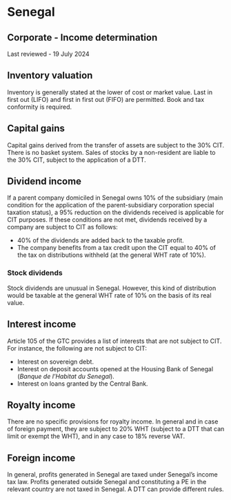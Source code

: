 # Senegal
## Corporate - Income determination
Last reviewed - 19 July 2024
## Inventory valuation
Inventory is generally stated at the lower of cost or market value. Last in first out (LIFO) and first in first out (FIFO) are permitted. Book and tax conformity is required.
## Capital gains
Capital gains derived from the transfer of assets are subject to the 30% CIT. There is no basket system. Sales of stocks by a non-resident are liable to the 30% CIT, subject to the application of a DTT.
## Dividend income
If a parent company domiciled in Senegal owns 10% of the subsidiary (main condition for the application of the parent-subsidiary corporation special taxation status), a 95% reduction on the dividends received is applicable for CIT purposes.
If these conditions are not met, dividends received by a company are subject to CIT as follows:
  * 40% of the dividends are added back to the taxable profit.
  * The company benefits from a tax credit upon the CIT equal to 40% of the tax on distributions withheld (at the general WHT rate of 10%).


### Stock dividends
Stock dividends are unusual in Senegal. However, this kind of distribution would be taxable at the general WHT rate of 10% on the basis of its real value.
## Interest income
Article 105 of the GTC provides a list of interests that are not subject to CIT. For instance, the following are not subject to CIT:
  * Interest on sovereign debt.
  * Interest on deposit accounts opened at the Housing Bank of Senegal (_Banque de l’Habitat du Senegal_).
  * Interest on loans granted by the Central Bank.


## Royalty income
There are no specific provisions for royalty income. In general and in case of foreign payment, they are subject to 20% WHT (subject to a DTT that can limit or exempt the WHT), and in any case to 18% reverse VAT.
## Foreign income
In general, profits generated in Senegal are taxed under Senegal’s income tax law. Profits generated outside Senegal and constituting a PE in the relevant country are not taxed in Senegal. A DTT can provide different rules.
